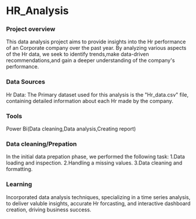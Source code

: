 # HR_Analysis

### Project overview
This data analysis project aims to provide insights into the Hr performance of an Corporate company over the past year. By analyzing various aspects of the Hr data, we seek to identify trends,make data-driven recommendations,and gain a deeper understanding of the company's performance.

### Data Sources
Hr Data: The Primary dataset used for this analysis is the "Hr_data.csv" file, containing detailed information about each Hr made by the company.

### Tools
Power Bi(Data cleaning,Data analysis,Creating report)

### Data cleaning/Prepation
In the initial data prepation phase, we performed the following task:
1.Data loading and inspection.
2.Handling a missing values.
3.Data cleaning and formatting.

### Learning
Incorporated data analysis techniques, specializing in a time series analysis, to deliver valuble insights, accurate Hr forcasting, and interactive dashboard creation, driving business success.
